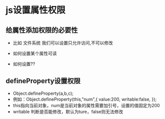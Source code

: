 # js设置属性权限
## 给属性添加权限的必要性
- 比如 文件系统 我们可以设置只允许访问,不可以修改

- 如何设置某个属性可读

- 如何设置??

## defineProperty设置权限
- Object.defineProperty(a,b,c);
- 例如：Object.defineProperty(this,"num",{
  value:200,
  writable:false,
});
- this指向当前对象，num是当前对象的属性需要加引号，设置的值固定为200
- writable 判断是否能修改，默认为ture，false则无法修改
